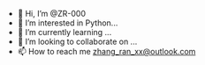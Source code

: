 - 👋 Hi, I’m @ZR-000
- 👀 I’m interested in Python...
- 🌱 I’m currently learning ...
- 💞️ I’m looking to collaborate on ...
- 📫 How to reach me zhang_ran_xx@outlook.com

<!---
ZR-000/ZR-000 is a ✨ special ✨ repository because its `README.md` (this file) appears on your GitHub profile.
You can click the Preview link to take a look at your changes.
--->
